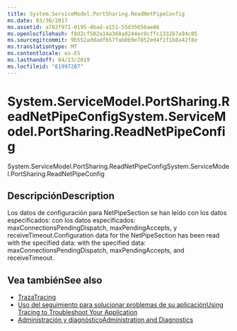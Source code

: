 ```yaml
---
title: System.ServiceModel.PortSharing.ReadNetPipeConfig
ms.date: 03/30/2017
ms.assetid: a782f971-0195-4bad-a151-55d35656ae86
ms.openlocfilehash: f8d2cf502a14a368a8244ec0cffc1332b7a94c05
ms.sourcegitcommit: 9b552addadfb57fab0b9e7852ed4f1f1b8a42f8e
ms.translationtype: MT
ms.contentlocale: es-ES
ms.lasthandoff: 04/23/2019
ms.locfileid: "61997287"
---
```

# <a name="systemservicemodelportsharingreadnetpipeconfig"></a><span data-ttu-id="76a39-102">System.ServiceModel.PortSharing.ReadNetPipeConfig</span><span class="sxs-lookup"><span data-stu-id="76a39-102">System.ServiceModel.PortSharing.ReadNetPipeConfig</span></span>
<span data-ttu-id="76a39-103">System.ServiceModel.PortSharing.ReadNetPipeConfig</span><span class="sxs-lookup"><span data-stu-id="76a39-103">System.ServiceModel.PortSharing.ReadNetPipeConfig</span></span>  
  
## <a name="description"></a><span data-ttu-id="76a39-104">Descripción</span><span class="sxs-lookup"><span data-stu-id="76a39-104">Description</span></span>  
 <span data-ttu-id="76a39-105">Los datos de configuración para NetPipeSection se han leído con los datos especificados:  con los datos especificados: maxConnectionsPendingDispatch, maxPendingAccepts, y receiveTimeout.</span><span class="sxs-lookup"><span data-stu-id="76a39-105">Configuration data for the NetPipeSection has been read with the specified data:  with the specified data: maxConnectionsPendingDispatch, maxPendingAccepts, and receiveTimeout.</span></span>  
  
## <a name="see-also"></a><span data-ttu-id="76a39-106">Vea también</span><span class="sxs-lookup"><span data-stu-id="76a39-106">See also</span></span>

- [<span data-ttu-id="76a39-107">Traza</span><span class="sxs-lookup"><span data-stu-id="76a39-107">Tracing</span></span>](../../../../../docs/framework/wcf/diagnostics/tracing/index.md)
- [<span data-ttu-id="76a39-108">Uso del seguimiento para solucionar problemas de su aplicación</span><span class="sxs-lookup"><span data-stu-id="76a39-108">Using Tracing to Troubleshoot Your Application</span></span>](../../../../../docs/framework/wcf/diagnostics/tracing/using-tracing-to-troubleshoot-your-application.md)
- [<span data-ttu-id="76a39-109">Administración y diagnóstico</span><span class="sxs-lookup"><span data-stu-id="76a39-109">Administration and Diagnostics</span></span>](../../../../../docs/framework/wcf/diagnostics/index.md)
